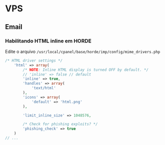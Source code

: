 # VPS

## Email

### Habilitando HTML inline em HORDE

Edite o arquivo `/usr/local/cpanel/base/horde/imp/config/mime_drivers.php`

```php
/* HTML driver settings */
    'html' => array(
        /* NOTE: Inline HTML display is turned OFF by default. */
        // 'inline' => false // default
        'inline' => true,
        'handles' => array(
            'text/html'
        ),
	    'icons' => array(
            'default' => 'html.png'
        ),

	    'limit_inline_size' => 1048576,

        /* Check for phishing exploits? */
        'phishing_check' => true
    )
// ...
```
